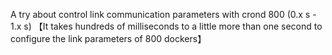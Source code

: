 A try about control link communication parameters with crond
800 (0.x s - 1.x s) 【It takes hundreds of milliseconds to a little more than one second to configure the link parameters of 800 dockers】
